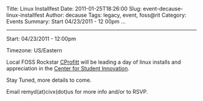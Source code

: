 Title: Linux Installfest
Date: 2011-01-25T18:26:00
Slug: event-decause-linux-installfest
Author: decause
Tags: legacy, event, foss@rit
Category: Events
Summary: Start  04/23/2011 - 12 00pm ... 

---
Start: 04/23/2011 - 12:00pm

Timezone: US/Eastern

Local FOSS Rockstar [CProfitt](https://wiki.ubuntu.com/cprofitt) will be
leading a day of linux installs and appreciation in the [Center for Student
Innovation](http://innovation.rit.edu).

Stay Tuned, more details to come.

Email remyd(at)civx(dot)us for more info and/or to RSVP.

